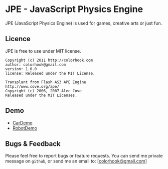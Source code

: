 JPE - JavaScript Physics Engine
=======================

JPE (JavaScript Physics Engine) is used for games, creative arts or just fun.

Licence
--------------
JPE is free to use under MIT license. 

	Copyright (c) 2011 http://colorhook.com
	author: colorhook@gmail.com 
	version: 1.0.0
	license: Released under the MIT License.

	Transplant from Flash AS3 APE Engine
	http://www.cove.org/ape/
	Copyright (c) 2006, 2007 Alec Cove
	Released under the MIT Licenses.

Demo
--------------------
* [CarDemo](http://colorhook.github.com/JPE/examples/CarDemo/CarDemo.html)
* [RobotDemo](http://colorhook.github.com/JPE/examples/RobotDemo/RobotDemo.html)

Bugs & Feedback
----------------

Please feel free to report bugs or feature requests.
You can send me private message on `github`, or send me an email to: [colorhook@gmail.com]


